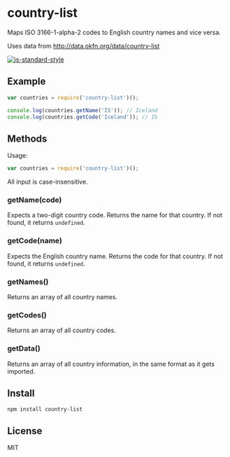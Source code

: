 # country-list

Maps ISO 3166-1-alpha-2 codes to English country names and vice versa.

Uses data from http://data.okfn.org/data/country-list

[![js-standard-style](https://cdn.rawgit.com/feross/standard/master/badge.svg)](https://github.com/feross/standard)

## Example

``` js
var countries = require('country-list')();

console.log(countries.getName('IS')); // Iceland
console.log(countries.getCode('Iceland')); // IS
```

## Methods

Usage:

``` js
var countries = require('country-list')();
```
All input is case-insensitive.

### getName(code)

Expects a two-digit country code.
Returns the name for that country.
If not found, it returns `undefined`.

### getCode(name)

Expects the English country name.
Returns the code for that country.
If not found, it returns `undefined`.

### getNames()

Returns an array of all country names.

### getCodes()

Returns an array of all country codes.

### getData()

Returns an array of all country information, in the same format as it gets imported.

## Install

``` cli
npm install country-list
```

## License

MIT
